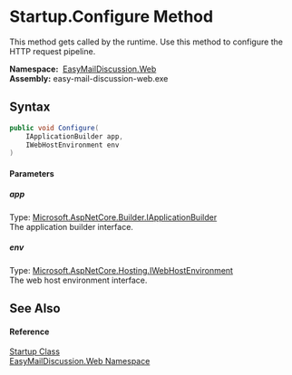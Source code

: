 Startup.Configure Method
========================
This method gets called by the runtime. Use this method to configure the HTTP request pipeline.

  **Namespace:**  [EasyMailDiscussion.Web][1]  
  **Assembly:** easy-mail-discussion-web.exe

Syntax
------

```csharp
public void Configure(
	IApplicationBuilder app,
	IWebHostEnvironment env
)
```

#### Parameters

##### *app*
Type: [Microsoft.AspNetCore.Builder.IApplicationBuilder][2]  
 The application builder interface.

##### *env*
Type: [Microsoft.AspNetCore.Hosting.IWebHostEnvironment][3]  
 The web host environment interface.


See Also
--------

#### Reference
[Startup Class][4]  
[EasyMailDiscussion.Web Namespace][1]  

[1]: ../README.md
[2]: https://docs.microsoft.com/dotnet/api/microsoft.aspnetcore.builder.iapplicationbuilder
[3]: https://docs.microsoft.com/dotnet/api/microsoft.aspnetcore.hosting.iwebhostenvironment
[4]: README.md